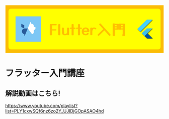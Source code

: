 ![header](https://github.com/rbdog/flutter_note/blob/main/static/flutter-note-header.png?raw=true)

# フラッター入門講座

## 解説動画はこちら!

https://www.youtube.com/playlist?list=PLY1cxwSQf6nz6zo2Y_UJlDjGOpASAO4hd
